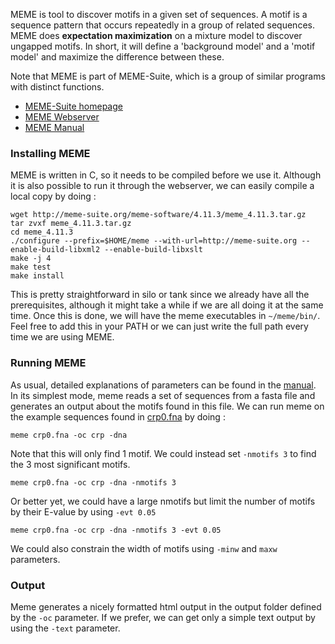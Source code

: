 MEME is tool to discover motifs in a given set of sequences.
A motif is a sequence pattern that occurs repeatedly in a group of related sequences.
MEME does **expectation maximization** on a mixture model to discover ungapped motifs.
In short, it will define a 'background model' and a 'motif model' and maximize the difference between these.

Note that MEME is part of MEME-Suite, which is a group of similar programs with distinct functions.

  * [MEME-Suite homepage](http://meme-suite.org/)
  * [MEME Webserver](http://meme-suite.org/tools/meme)
  * [MEME Manual](http://meme-suite.org/doc/meme.html?man_type=web)

### Installing MEME

MEME is written in C, so it needs to be compiled before we use it.
Although it is also possible to run it through the webserver, we can easily compile a local copy by doing :

```
wget http://meme-suite.org/meme-software/4.11.3/meme_4.11.3.tar.gz
tar zvxf meme_4.11.3.tar.gz
cd meme_4.11.3
./configure --prefix=$HOME/meme --with-url=http://meme-suite.org --enable-build-libxml2 --enable-build-libxslt
make -j 4
make test
make install
```

This is pretty straightforward in silo or tank since we already have all the prerequisites, although it might take a while if we are all doing it at the same time.
Once this is done, we will have the meme executables in `~/meme/bin/`.
Feel free to add this in your PATH or we can just write the full path every time we are using MEME.

### Running MEME

As usual, detailed explanations of parameters can be found in the [manual](http://meme-suite.org/doc/meme.html?man_type=web).
In its simplest mode, meme reads a set of sequences from a fasta file and generates an output about the motifs found in this file.
We can run meme on the example sequences found in [crp0.fna](crp0.fna) by doing :

`meme crp0.fna -oc crp -dna`

Note that this will only find 1 motif.
We could instead set `-nmotifs 3` to find the 3 most significant motifs.

`meme crp0.fna -oc crp -dna -nmotifs 3`

Or better yet, we could have a large nmotifs but limit the number of motifs by their E-value by using `-evt 0.05`

`meme crp0.fna -oc crp -dna -nmotifs 3 -evt 0.05`

We could also constrain the width of motifs using `-minw` and `maxw` parameters.

### Output

Meme generates a nicely formatted html output in the output folder defined by the `-oc` parameter.
If we prefer, we can get only a simple text output by using the `-text` parameter.
